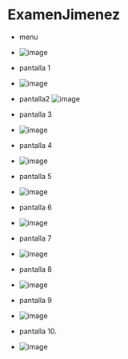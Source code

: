 # ExamenJimenez

- menu
- ![image](https://github.com/user-attachments/assets/a40ff19b-b77f-4abc-9e9e-12fe8baa4dbd)

- pantalla 1
- ![image](https://github.com/user-attachments/assets/60d284c2-3bfa-493b-acb8-6142983d3958)

- pantalla2
![image](https://github.com/user-attachments/assets/86c85429-e7cf-466c-ad05-1729daccca46)
- pantalla 3
- ![image](https://github.com/user-attachments/assets/499b0dfa-694b-4bf0-ac65-d72f2c2ee80f)

- pantalla 4
- ![image](https://github.com/user-attachments/assets/3d0e5f04-2f04-48a1-b3d8-584e591b3f1a)

- pantalla 5
- ![image](https://github.com/user-attachments/assets/87d61882-89ac-4061-8648-39e48ef444bd)

- pantalla 6
- ![image](https://github.com/user-attachments/assets/38bb1e20-1b2c-449d-b0c2-7eb252601602)

- pantalla 7
- ![image](https://github.com/user-attachments/assets/d73fa837-b06b-4417-a4a0-9caef543d606)

- pantalla 8
- ![image](https://github.com/user-attachments/assets/1320a90b-77f8-4544-a410-9dcc659361d6)

- pantalla 9
- ![image](https://github.com/user-attachments/assets/76bb5ebe-b50f-45d2-a33c-86661d76210a)

- pantalla 10.
- ![image](https://github.com/user-attachments/assets/48f6d150-7291-4007-873d-3120280eeb41)

